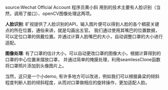 source:Wechat Official Account 程序员黄小斜
用到的技术主要有人脸识别（当然，调用了接口）、openCV图像处理这两项。

**人脸识别**:
旷视提供了人脸识别的API，输入图片便可以得到人脸的各个稠密关键点的所在位置，通俗来讲，就是勾画出五官。
我们通过使用其嘴巴的位置数据，可以定位口罩的佩戴位置。并通过计算人脸嘴巴的大小，自动调整口罩的大小进行适配。

**图像处理**:
有了口罩的估计大小，可以自动更改口罩的图像大小，根据计算得到的口罩的中心位置来摆放口罩，
并通过简单的掩膜处理，利用seamlessClone函数将口罩照片添加到头像图片上。

当然，这只是一个小demo, 有许多地方可以改进，例如我们可以根据鼻梁的倾斜程度判断人脸的倾斜程度，从而对口罩做相应的旋转操作，更加适配人脸。

